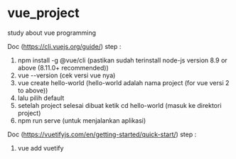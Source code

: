 # vue_project
study about vue programming

Doc (https://cli.vuejs.org/guide/)
step :
1. npm install -g @vue/cli 
   (pastikan sudah terinstall node-js version 8.9 or above (8.11.0+ recommended))
2. vue --version 
   (cek versi vue nya)
3. vue create hello-world
   (hello-world adalah nama project (for vue versi 2 to above))
4. lalu pilih default
5. setelah project selesai dibuat ketik cd hello-world
   (masuk ke direktori project)
6. npm run serve 
   (untuk menjalankan aplikasi)


Doc (https://vuetifyjs.com/en/getting-started/quick-start/)
step :
1. vue add vuetify
